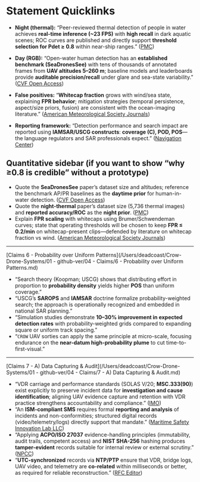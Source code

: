# Statement Quicklinks


- **Night (thermal):** “Peer-reviewed thermal detection of people in water achieves **real-time inference (~23 FPS)** with **high recall** in dark aquatic scenes; ROC curves are published and directly support **threshold selection for Pdet ≥ 0.8** within near-ship ranges.” ([PMC](https://pmc.ncbi.nlm.nih.gov/articles/PMC11175020/?utm_source=chatgpt.com "Personnel Detection in Dark Aquatic Environments Based ..."))

- **Day (RGB):** “Open-water human detection has an **established benchmark (SeaDronesSee)** with tens of thousands of annotated frames from **UAV altitudes 5–260 m**; baseline models and leaderboards provide **auditable precision/recall** under glare and sea-state variability.” ([CVF Open Access](https://openaccess.thecvf.com/content/WACV2022/html/Varga_SeaDronesSee_A_Maritime_Benchmark_for_Detecting_Humans_in_Open_Water_WACV_2022_paper.html?utm_source=chatgpt.com "SeaDronesSee - WACV 2022 Open Access Repository"))

- **False positives:** “**Whitecap fraction** grows with wind/sea state, explaining **FPR behavior**; mitigation strategies (temporal persistence, aspect/size priors, fusion) are consistent with the ocean-imaging literature.” ([American Meteorological Society Journals](https://journals.ametsoc.org/view/journals/phoc/47/9/jpo-d-17-0005.1.xml?utm_source=chatgpt.com "Whitecap Coverage Dependence on Wind and Wave ..."))

- **Reporting framework:** “Detection performance and search impact are reported using **IAMSAR/USCG constructs**: **coverage (C), POD, POS**—the language regulators and SAR professionals expect.” ([Navigation Center](https://navcen.uscg.gov/sites/default/files/pdf/Theory_of_Search.pdf?utm_source=chatgpt.com "The Theory of Search - A Simplified Explanation - Navcen"))

## Quantitative sidebar (if you want to show “why ≥0.8 is credible” without a prototype)

- Quote the **SeaDronesSee** paper’s dataset size and altitudes; reference the benchmark AP/PR baselines as the **daytime prior** for human-in-water detection. ([CVF Open Access](https://openaccess.thecvf.com/content/WACV2022/html/Varga_SeaDronesSee_A_Maritime_Benchmark_for_Detecting_Humans_in_Open_Water_WACV_2022_paper.html?utm_source=chatgpt.com "SeaDronesSee - WACV 2022 Open Access Repository"))
- Quote the **night-thermal** paper’s dataset size (5,736 thermal images) and **reported accuracy/ROC** as the **night prior**. ([PMC](https://pmc.ncbi.nlm.nih.gov/articles/PMC11175020/?utm_source=chatgpt.com "Personnel Detection in Dark Aquatic Environments Based ..."))
- Explain **FPR scaling** with whitecaps using Brumer/Schwendeman curves; state that operating thresholds will be chosen to keep **FPR ≤ 0.2/min** on whitecap-present clips—defended by literature on whitecap fraction vs wind. ([American Meteorological Society Journals](https://journals.ametsoc.org/view/journals/phoc/47/9/jpo-d-17-0005.1.xml?utm_source=chatgpt.com "Whitecap Coverage Dependence on Wind and Wave ..."))

---

[Claims 6 - Probability over Uniform Patterns](/Users/deadcoast/Crow-Drone-Systems/01 - github-ver/04 - Claims/6 - Probability over Uniform Patterns.md)

- “Search theory (Koopman; USCG) shows that distributing effort in proportion to **probability density** yields higher **POS** than uniform coverage.”
- “USCG’s **SAROPS** and **IAMSAR** doctrine formalize probability-weighted search; the approach is operationally recognized and embedded in national SAR planning.”
- “Simulation studies demonstrate **10–30% improvement in expected detection rates** with probability-weighted grids compared to expanding square or uniform track spacing.”
- “`CROW` UAV sorties can apply the same principle at micro-scale, focusing endurance on the **near-datum high-probability plume** to cut time-to-first-visual.”

---

[Claims 7 - A) Data Capturing & Audit](/Users/deadcoast/Crow-Drone-Systems/01 - github-ver/04 - Claims/7 - A) Data Capturing & Audit.md)

- “VDR carriage and performance standards (SOLAS V/20; **MSC.333(90)**) exist explicitly to preserve incident data for **investigation and cause identification**; aligning UAV evidence capture and retention with VDR practice strengthens accountability and compliance.” ([IMO](https://www.imo.org/en/OurWork/Safety/Pages/VDR.aspx?utm_source=chatgpt.com "VDR - IMO"))
- “An **ISM-compliant SMS** requires formal **reporting and analysis** of incidents and non-conformities; structured digital records (video/telemetry/logs) directly support that mandate.” ([Maritime Safety Innovation Lab LLC](https://maritimesafetyinnovationlab.org/wp-content/uploads/2014/02/ism-code.pdf?utm_source=chatgpt.com "ISM Code & Guidelines"))
- “Applying **ACPO/ISO 27037** evidence-handling principles (immutability, audit trails, competent access) and **NIST SHA-256** hashing produces **tamper-evident** records suitable for internal review or external scrutiny.” ([NPCC](https://www.npcc.gov.uk/news/2023/iso-27037-information-security-requirements-for-digital-evidence?utm_source=chatgpt.com "ISO/IEC 27037: Information security requirements for digital evidence"))
- “**UTC-synchronized** records via **NTP/PTP** ensure that VDR, bridge logs, UAV video, and telemetry are **co-related** within milliseconds or better, as required for reliable reconstruction.” ([RFC Editor](https://datatracker.ietf.org/doc/html/rfc5905?utm_source=chatgpt.com "RFC 5905 - Network Time Protocol (NTP) Version 4: Protocol and Algorithms Specification"))
